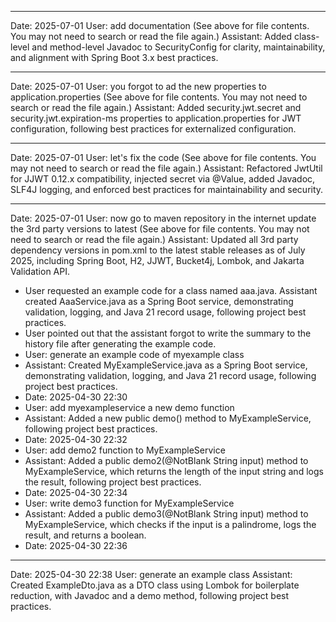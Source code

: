 
-------------------------------------------------------------------------------------
Date: 2025-07-01
User: add documentation (See <attachments> above for file contents. You may not need to search or read the file again.)
Assistant: Added class-level and method-level Javadoc to SecurityConfig for clarity, maintainability, and alignment with Spring Boot 3.x best practices.

-------------------------------------------------------------------------------------
Date: 2025-07-01
User: you forgot to ad the new properties to application.properties (See <attachments> above for file contents. You may not need to search or read the file again.)
Assistant: Added security.jwt.secret and security.jwt.expiration-ms properties to application.properties for JWT configuration, following best practices for externalized configuration.

-------------------------------------------------------------------------------------
Date: 2025-07-01
User: let's fix the code (See <attachments> above for file contents. You may not need to search or read the file again.)
Assistant: Refactored JwtUtil for JJWT 0.12.x compatibility, injected secret via @Value, added Javadoc, SLF4J logging, and enforced best practices for maintainability and security.

-------------------------------------------------------------------------------------
Date: 2025-07-01
User: now go to maven repository in the internet 
update the 3rd party versions to latest (See <attachments> above for file contents. You may not need to search or read the file again.)
Assistant: Updated all 3rd party dependency versions in pom.xml to the latest stable releases as of July 2025, including Spring Boot, H2, JJWT, Bucket4j, Lombok, and Jakarta Validation API.
- User requested an example code for a class named aaa.java. Assistant created AaaService.java as a Spring Boot service, demonstrating validation, logging, and Java 21 record usage, following project best practices.
- User pointed out that the assistant forgot to write the summary to the history file after generating the example code.
- User: generate an example code of myexample class
- Assistant: Created MyExampleService.java as a Spring Boot service, demonstrating validation, logging, and Java 21 record usage, following project best practices.
- Date: 2025-04-30 22:30
- User: add myexampleservice a new demo function
- Assistant: Added a new public demo() method to MyExampleService, following project best practices.
- Date: 2025-04-30 22:32
- User: add demo2 function to MyExampleService
- Assistant: Added a public demo2(@NotBlank String input) method to MyExampleService, which returns the length of the input string and logs the result, following project best practices.
- Date: 2025-04-30 22:34
- User: write demo3 function for MyExampleService
- Assistant: Added a public demo3(@NotBlank String input) method to MyExampleService, which checks if the input is a palindrome, logs the result, and returns a boolean.
- Date: 2025-04-30 22:36
-------------------------------------------------------------------------------------
Date: 2025-04-30 22:38
User: generate an example class
Assistant: Created ExampleDto.java as a DTO class using Lombok for boilerplate reduction, with Javadoc and a demo method, following project best practices.
